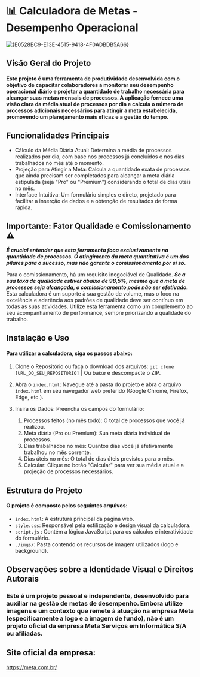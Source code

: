 # 📊 Calculadora de Metas - Desempenho Operacional
![{E0528BC9-E13E-4515-9418-4F0ADBDB5A66}](https://github.com/user-attachments/assets/d82059d1-b136-4d50-8995-b8140ec9a8c1)
## Visão Geral do Projeto

#### Este projeto é uma ferramenta de produtividade desenvolvida com o objetivo de capacitar colaboradores a monitorar seu desempenho operacional diário e projetar a quantidade de trabalho necessária para alcançar suas metas mensais de processos. A aplicação fornece uma visão clara da média atual de processos por dia e calcula o número de processos adicionais necessários para atingir a meta estabelecida, promovendo um planejamento mais eficaz e a gestão do tempo.

## Funcionalidades Principais
* Cálculo da Média Diária Atual: Determina a média de processos realizados por dia, com base nos processos já concluídos e nos dias trabalhados no mês até o momento.
* Projeção para Atingir a Meta: Calcula a quantidade exata de processos que ainda precisam ser completados para alcançar a meta diária estipulada (seja "Pro" ou "Premium") considerando o total de dias úteis no mês.
* Interface Intuitiva: Um formulário simples e direto, projetado para facilitar a inserção de dados e a obtenção de resultados de forma rápida.

## Importante: Fator Qualidade e Comissionamento ⚠️

**_É crucial entender que esta ferramenta foca exclusivamente na quantidade de processos. O atingimento da meta quantitativa é um dos pilares para o sucesso, mas não garante o comissionamento por si só._**

Para o comissionamento, há um requisito inegociável de Qualidade. _**Se a sua taxa de qualidade estiver abaixo de 98,5%, mesmo que a meta de processos seja alcançada, o comissionamento pode não ser efetivado.**_ Esta calculadora é um suporte à sua gestão de volume, mas o foco na excelência e aderência aos padrões de qualidade deve ser contínuo em todas as suas atividades. Utilize esta ferramenta como um complemento ao seu acompanhamento de performance, sempre priorizando a qualidade do trabalho.

## Instalação e Uso
#### Para utilizar a calculadora, siga os passos abaixo:

1. Clone o Repositório ou faça o download dos arquivos: ```git clone [URL_DO_SEU_REPOSITORIO]``` | Ou baixe e descompacte o ZIP.
2. Abra o ```index.html```: Navegue até a pasta do projeto e abra o arquivo ```index.html``` em seu navegador web preferido (Google Chrome, Firefox, Edge, etc.).
3. Insira os Dados: Preencha os campos do formulário:

    1. Processos feitos (no mês todo): O total de processos que você já realizou.
    2. Meta diária (Pro ou Premium): Sua meta diária individual de processos.
    3. Dias trabalhados no mês: Quantos dias você já efetivamente trabalhou no mês corrente.
    4. Dias úteis no mês: O total de dias úteis previstos para o mês.
    5. Calcular: Clique no botão "Calcular" para ver sua média atual e a projeção de processos necessários.

## Estrutura do Projeto
#### O projeto é composto pelos seguintes arquivos:

* ```index.html```<i class="fa-brands fa-html5"></i>: A estrutura principal da página web.
* ```style.css```<i class="fa-brands fa-css3"></i>: Responsável pela estilização e design visual da calculadora.
* ```script.js``` <i class="fa-brands fa-js"></i>: Contém a lógica JavaScript para os cálculos e interatividade do formulário.
* ```./imgs/```<i class="fa-solid fa-folder"></i>: Pasta contendo os recursos de imagem utilizados (logo e background).

## Observações sobre a Identidade Visual e Direitos Autorais
### Este é um projeto pessoal e independente, desenvolvido para auxiliar na gestão de metas de desempenho. Embora utilize imagens e um contexto que remete à atuação na empresa Meta (especificamente a logo e a imagem de fundo), não é um projeto oficial da empresa Meta Serviços em Informática S/A ou afiliadas.

## Site oficial da empresa:
https://meta.com.br/
